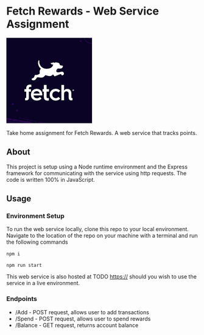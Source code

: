 # Fetch Rewards - Web Service Assignment

![Fetch Logo](./public/fetchlogo.png)

Take home assignment for Fetch Rewards. A web service that tracks points. 
## About 
This project is setup using a Node runtime environment and the Express framework for communicating with the service using http requests. The code is written 100% in JavaScript. 

## Usage
### Environment Setup
To run the web service locally, clone this repo to your local environment. Navigate to the location of the repo on your machine with a terminal and run the following commands
```
npm i 
```
```
npm run start
```

This web service is also hosted at TODO [https://](https://www.heroku.com) should you wish to use the service in a live environment. 
### Endpoints
- /Add - POST request, allows user to add transactions
- /Spend - POST request, allows user to spend rewards
- /Balance - GET request, returns account balance


